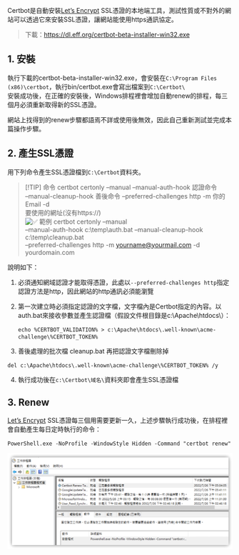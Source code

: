 
Certbot是自動安裝[Let’s Encrypt](https://letsencrypt.org/zh-tw/docs/) SSL憑證的本地端工具，測試性質或不對外的網站可以透過它來安裝SSL憑證，讓網站能使用https通訊協定。

> 下載：https://dl.eff.org/certbot-beta-installer-win32.exe

## 1\. 安裝

執行下載的certbot-beta-installer-win32.exe，會安裝在`C:\Program Files (x86)\certbot`，執行bin/certbot.exe會寫出檔案到`C:\Certbot\`  
安裝成功後，在正確的安裝後，Windows排程裡會增加自動renew的排程，每三個月必須重新取得新的SSL憑證。

網站上找得到的renew步驟都語焉不詳或使用後無效，因此自己重新測試並完成本篇操作步驟。

## 2\. 產生SSL憑證

用下列命令產生SSL憑證檔到`C:\Certbot`資料夾。

> \[!TIP\] 命令 certbot certonly –manual –manual-auth-hook 認證命令  
> –manual-cleanup-hook 善後命令 –preferred-challenges http -m 你的Email -d  
> 要使用的網址(沒有https://)  
> ![✅](https://s.w.org/images/core/emoji/14.0.0/svg/2705.svg) 範例 certbot certonly –manual  
> –manual-auth-hook c:\\temp\\auth.bat –manual-cleanup-hook c:\\temp\\cleanup.bat  
> –preferred-challenges http -m yourname@yourmail.com -d  
> yourdomain.com

說明如下：

1.  必須通知網域認證才能取得憑證，此處以`--preferred-challenges http`指定認證方法是http，因此網站的http通訊必須能瀏覽
2.  第一次建立時必須指定認證的文字檔，文字檔內是Certbot指定的內容。以auth.bat來接收參數並產生認證檔（假設文件根目錄是c:\\Apache\\htdocs\\）：
    
    ```
    echo %CERTBOT_VALIDATION% > c:\Apache\htdocs\.well-known\acme-challenge\%CERTBOT_TOKEN%
    ```
    

3.  善後處理的批次檔 cleanup.bat 再把認證文字檔刪除掉

```
del c:\Apache\htdocs\.well-known\acme-challenge\%CERTBOT_TOKEN% /y
```

4.  執行成功後在`c:\Certbot\域名\`資料夾即會產生SSL憑證檔

## 3\. Renew

[Let’s Encrypt](https://letsencrypt.org/zh-tw/docs/) SSL憑證每三個用需要更新一久，上述步驟執行成功後，在排程裡會自動產生每日定時執行的命令：

```
PowerShell.exe -NoProfile -WindowStyle Hidden -Command "certbot renew"
```

![](https://raw.githubusercontent.com/emisjerry/upgit/master/2022/07/upgit-20220726_1658806090.png)

